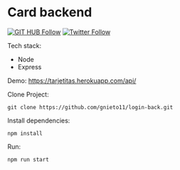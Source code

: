 # Card backend


[![GIT HUB Follow](https://img.shields.io/github/followers/gnieto11?label=1&style=social)](https://github.com/gnieto11)
[![Twitter Follow](https://img.shields.io/twitter/follow/gonzalonietot?style=social)](https://twitter.com/gonzalonietot)

Tech stack:

* Node
* Express

Demo: https://tarjetitas.herokuapp.com/api/

Clone Project:
```
git clone https://github.com/gnieto11/login-back.git
```

Install dependencies:
```
npm install
```
Run:

```
npm run start
```

